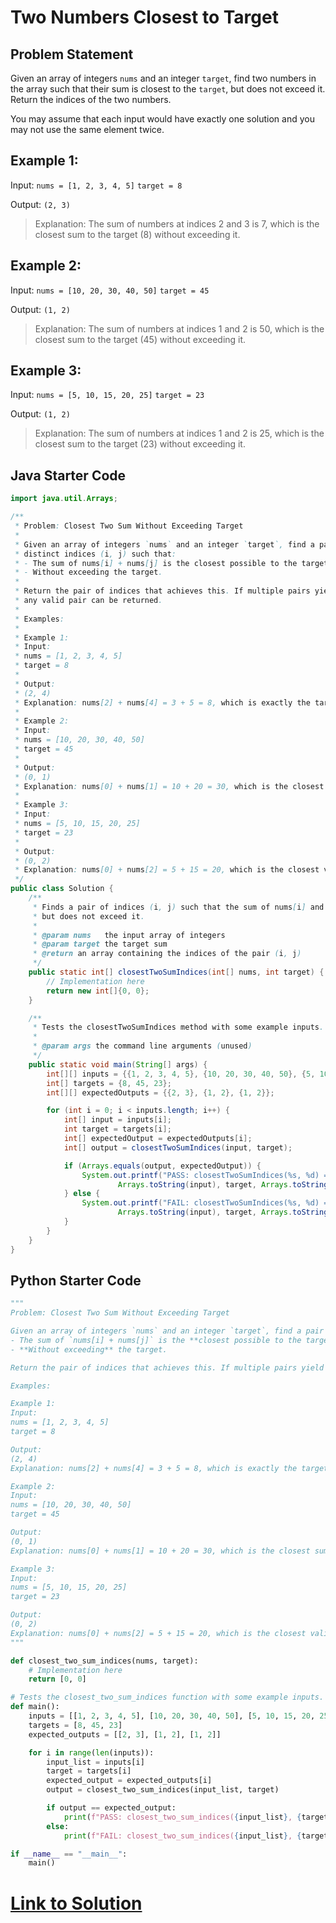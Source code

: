 # Two Numbers Closest to Target

## Problem Statement

Given an array of integers `nums` and an integer `target`, find two numbers in the array such that their sum is closest to the `target`, but does not exceed it. Return the indices of the two numbers.

You may assume that each input would have exactly one solution and you may not use the same element twice.


## Example 1:

Input:
`nums = [1, 2, 3, 4, 5]`
`target = 8`

Output:
`(2, 3)`
> Explanation: The sum of numbers at indices 2 and 3 is 7, which is the closest sum to the target (8) without exceeding it.

## Example 2:

Input:
`nums = [10, 20, 30, 40, 50]`
`target = 45`

Output:
`(1, 2)`
> Explanation: The sum of numbers at indices 1 and 2 is 50, which is the closest sum to the target (45) without exceeding it.

## Example 3:

Input:
`nums = [5, 10, 15, 20, 25]`
`target = 23`

Output:
`(1, 2)`
> Explanation: The sum of numbers at indices 1 and 2 is 25, which is the closest sum to the target (23) without exceeding it.



## Java Starter Code

```java
import java.util.Arrays;

/**
 * Problem: Closest Two Sum Without Exceeding Target
 *
 * Given an array of integers `nums` and an integer `target`, find a pair of
 * distinct indices (i, j) such that:
 * - The sum of nums[i] + nums[j] is the closest possible to the target,
 * - Without exceeding the target.
 *
 * Return the pair of indices that achieves this. If multiple pairs yield the same sum,
 * any valid pair can be returned.
 *
 * Examples:
 *
 * Example 1:
 * Input:
 * nums = [1, 2, 3, 4, 5]
 * target = 8
 *
 * Output:
 * (2, 4)
 * Explanation: nums[2] + nums[4] = 3 + 5 = 8, which is exactly the target and the best possible sum.
 *
 * Example 2:
 * Input:
 * nums = [10, 20, 30, 40, 50]
 * target = 45
 *
 * Output:
 * (0, 1)
 * Explanation: nums[0] + nums[1] = 10 + 20 = 30, which is the closest sum to 45 without exceeding it.
 *
 * Example 3:
 * Input:
 * nums = [5, 10, 15, 20, 25]
 * target = 23
 *
 * Output:
 * (0, 2)
 * Explanation: nums[0] + nums[2] = 5 + 15 = 20, which is the closest valid sum under 23.
 */
public class Solution {
    /**
     * Finds a pair of indices (i, j) such that the sum of nums[i] and nums[j] is closest to the target,
     * but does not exceed it.
     *
     * @param nums   the input array of integers
     * @param target the target sum
     * @return an array containing the indices of the pair (i, j)
     */
    public static int[] closestTwoSumIndices(int[] nums, int target) {
        // Implementation here
        return new int[]{0, 0};
    }

    /**
     * Tests the closestTwoSumIndices method with some example inputs.
     *
     * @param args the command line arguments (unused)
     */
    public static void main(String[] args) {
        int[][] inputs = {{1, 2, 3, 4, 5}, {10, 20, 30, 40, 50}, {5, 10, 15, 20, 25}};
        int[] targets = {8, 45, 23};
        int[][] expectedOutputs = {{2, 3}, {1, 2}, {1, 2}};

        for (int i = 0; i < inputs.length; i++) {
            int[] input = inputs[i];
            int target = targets[i];
            int[] expectedOutput = expectedOutputs[i];
            int[] output = closestTwoSumIndices(input, target);

            if (Arrays.equals(output, expectedOutput)) {
                System.out.printf("PASS: closestTwoSumIndices(%s, %d) = %s\n",
                        Arrays.toString(input), target, Arrays.toString(output));
            } else {
                System.out.printf("FAIL: closestTwoSumIndices(%s, %d) = %s (expected %s)\n",
                        Arrays.toString(input), target, Arrays.toString(output), Arrays.toString(expectedOutput));
            }
        }
    }
}

```

## Python Starter Code

```python
"""
Problem: Closest Two Sum Without Exceeding Target

Given an array of integers `nums` and an integer `target`, find a pair of **distinct indices** `(i, j)` such that:
- The sum of `nums[i] + nums[j]` is the **closest possible to the target**, 
- **Without exceeding** the target.

Return the pair of indices that achieves this. If multiple pairs yield the same sum, any valid pair can be returned.

Examples:

Example 1:
Input:
nums = [1, 2, 3, 4, 5]
target = 8

Output:
(2, 4)
Explanation: nums[2] + nums[4] = 3 + 5 = 8, which is exactly the target and the best possible sum.

Example 2:
Input:
nums = [10, 20, 30, 40, 50]
target = 45

Output:
(0, 1)
Explanation: nums[0] + nums[1] = 10 + 20 = 30, which is the closest sum to 45 without exceeding it.

Example 3:
Input:
nums = [5, 10, 15, 20, 25]
target = 23

Output:
(0, 2)
Explanation: nums[0] + nums[2] = 5 + 15 = 20, which is the closest valid sum under 23.
"""

def closest_two_sum_indices(nums, target):
    # Implementation here
    return [0, 0]

# Tests the closest_two_sum_indices function with some example inputs.
def main():
    inputs = [[1, 2, 3, 4, 5], [10, 20, 30, 40, 50], [5, 10, 15, 20, 25]]
    targets = [8, 45, 23]
    expected_outputs = [[2, 3], [1, 2], [1, 2]]

    for i in range(len(inputs)):
        input_list = inputs[i]
        target = targets[i]
        expected_output = expected_outputs[i]
        output = closest_two_sum_indices(input_list, target)

        if output == expected_output:
            print(f"PASS: closest_two_sum_indices({input_list}, {target}) = {output}")
        else:
            print(f"FAIL: closest_two_sum_indices({input_list}, {target}) = {output} (expected {expected_output})")

if __name__ == "__main__":
    main()

```


# [Link to Solution](Solution.md)


